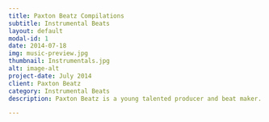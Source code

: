 ```yaml
---
title: Paxton Beatz Compilations
subtitle: Instrumental Beats
layout: default
modal-id: 1
date: 2014-07-18
img: music-preview.jpg
thumbnail: Instrumentals.jpg
alt: image-alt
project-date: July 2014
client: Paxton Beatz
category: Instrumental Beats
description: Paxton Beatz is a young talented producer and beat maker. He is also one of the main driving force behind Kings Tone 4 Records. He has been working with countless artist and numerous bands, just to name a few; Vanessa Quai, Naio, Aimos, Genesis, Hoobz, Zadok, Gazza, Manples Warriors, Shanty Town, Smol Fyah and many more, Want this Album? Contact Paxton Beatz on Facebook.<br><br>Want this Album? Contact Paxton Beatz on Facebook.<br><br>01. Aimos Groove - Groove Gang<br>02. Aimos Groove - Loving God<br>03. Aimos Groove - Reggae Party<br>04. Arthur Knight ft Janette Barako - AIA<br>05. Arthur Knight ft Sheila Wills - Im your angel<br>06. Benny and the Gang - Work<br>07. Black Ghetto ft Tuff Islander - Babylon<br>08. Christina Charley - Club Dancer<br>09. Fanni Philip - Hey Wantok<br>10. Gazza ft Christina Charley - Koroi Kiki<br>11. Gazza - Mothers love<br>12. Gazza - Penama Queen<br>13. Genesis - Better Days - PAX vs DEE<br>14. Genesis - Climate Change<br>15. Genesis - Its Genesis<br>16. Genesis - Its just you and me<br>17. Genesis - Long Club<br>18. Genesis - Mi Sorry<br>19. Gideon Kalotiti - Sweet Josina<br>20. Henry - Pwidue ya pwanauri yo<br>21. Hoobz - April days<br>22. Hoobz - Blink of an eye<br>23. Hoobz ft Dehvande Sharzy DMP - Baby Dont Cry<br>24. Hoobz ft Jacky and Paradize - Olfala Malakula<br>25. Hoobz ft Jamala - Text Lady Remix<br>26. Hoobz ft One Tox - Lanisha<br>27. Hoobz ft Sheila Wills - Safe wetem you<br>28. Hoobz ft Soso - Missim you<br>29. Hoobz - Last Promis<br>30. Hoobz - Rosi<br>31. Hoobz - Tender Eyes<br>32. Hoobz - True Love<br>33. Hoobz - Why Nao<br>34. Jacky - Circle of Friends<br>35. Jacky ft Tapax - Love is on is way<br>36. Jagarizzar ft Hoobz - Be on my way to you<br>37. KevSquare - Shefarian Lady<br>38. Nahu Tribes LSB - Storian blong Rosalina Remix<br>39. Natty Keeper - Nature Talks<br>40. Natty Keeper - Nature Talks Original<br>41. Royal Crews - Long Ambae<br>42. Royal_Crews - Yesu<br>43. Roy - Makira<br>44. R-Vibz - Better Tomorrow<br>45. Titus - If I live for you<br>46. Titus - You no sawe changem<br>47. Tribal Chant - Excile Music<br>48. Tribal Chant - The Truth<br>49. Vanessa Quai - IslandTON Way<br>50. Warriors ft Ghost - Natural Beauty<br>51. Zadock ft Smol Fyah - From Wanem<br>52. Zadock ft Smol Fyah - Lover blong mi<br>53. Zadock ft Smol Fyah - Turn me on<br>54. Zadock - Kiaman love<br>55. Zadock - Mama<br>

---
```

